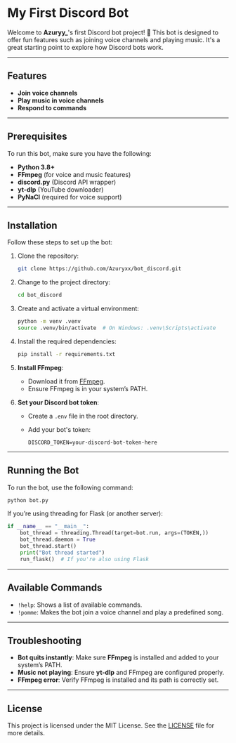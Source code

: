 
# My First Discord Bot

Welcome to **Azuryy_**'s first Discord bot project! 🎉 This bot is designed to offer fun features such as joining voice channels and playing music. It's a great starting point to explore how Discord bots work.

---

## Features

- **Join voice channels**
- **Play music in voice channels**
- **Respond to commands**

---

## Prerequisites

To run this bot, make sure you have the following:

- **Python 3.8+**
- **FFmpeg** (for voice and music features)
- **discord.py** (Discord API wrapper)
- **yt-dlp** (YouTube downloader)
- **PyNaCl** (required for voice support)

---

## Installation

Follow these steps to set up the bot:

1. Clone the repository:

   ```bash
   git clone https://github.com/Azuryxx/bot_discord.git
   ```

2. Change to the project directory:

   ```bash
   cd bot_discord
   ```

3. Create and activate a virtual environment:

   ```bash
   python -m venv .venv
   source .venv/bin/activate  # On Windows: .venv\Scripts\activate
   ```

4. Install the required dependencies:

   ```bash
   pip install -r requirements.txt
   ```

5. **Install FFmpeg**:
   - Download it from [FFmpeg](https://ffmpeg.org/download.html).
   - Ensure FFmpeg is in your system’s PATH.

6. **Set your Discord bot token**:
   - Create a `.env` file in the root directory.
   - Add your bot's token:

     ```env
     DISCORD_TOKEN=your-discord-bot-token-here
     ```

---

## Running the Bot

To run the bot, use the following command:

```bash
python bot.py
```

If you’re using threading for Flask (or another server):

```python
if __name__ == "__main__":
    bot_thread = threading.Thread(target=bot.run, args=(TOKEN,))
    bot_thread.daemon = True
    bot_thread.start()
    print("Bot thread started")
    run_flask()  # If you're also using Flask
```

---

## Available Commands

- `!help`: Shows a list of available commands.
- `!pomme`: Makes the bot join a voice channel and play a predefined song.

---

## Troubleshooting

- **Bot quits instantly**: Make sure **FFmpeg** is installed and added to your system’s PATH.
- **Music not playing**: Ensure **yt-dlp** and FFmpeg are configured properly.
- **FFmpeg error**: Verify FFmpeg is installed and its path is correctly set.

---

## License

This project is licensed under the MIT License. See the [LICENSE](LICENSE) file for more details.
